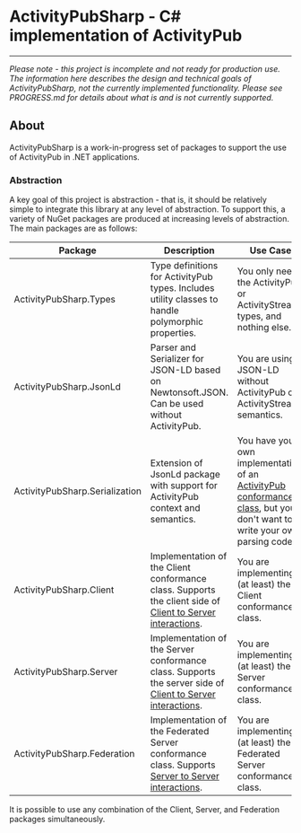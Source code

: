 ﻿# ActivityPubSharp - C# implementation of ActivityPub

---

*Please note - this project is incomplete and not ready for production use. The information here describes the design and technical goals of ActivityPubSharp, not the currently implemented functionality. Please see PROGRESS.md for details about what is and is not currently supported.*

## About
ActivityPubSharp is a work-in-progress set of packages to support the use of ActivityPub in .NET applications.

### Abstraction
A key goal of this project is abstraction - that is, it should be relatively simple to integrate this library at any level of abstraction.
To support this, a variety of NuGet packages are produced at increasing levels of abstraction.
The main packages are as follows:


| Package                        | Description                                                                                                                                                                    | Use Case                                                                                                                                                                   |
|--------------------------------|--------------------------------------------------------------------------------------------------------------------------------------------------------------------------------|----------------------------------------------------------------------------------------------------------------------------------------------------------------------------|
| ActivityPubSharp.Types         | Type definitions for ActivityPub types. Includes utility classes to handle polymorphic properties.                                                                             | You only need the ActivityPub or ActivityStreams types, and nothing else.                                                                                                  |
| ActivityPubSharp.JsonLd        | Parser and Serializer for JSON-LD based on Newtonsoft.JSON. Can be used without ActivityPub.                                                                                   | You are using JSON-LD without ActivityPub or ActivityStreams semantics.                                                                                                    |
| ActivityPubSharp.Serialization | Extension of JsonLd package with support for ActivityPub context and semantics.                                                                                                | You have your own implementation of an [ActivityPub conformance class](https://www.w3.org/TR/activitypub/#conformance), but you don't want to write your own parsing code. |
| ActivityPubSharp.Client        | Implementation of the Client conformance class. Supports the client side of [Client to Server interactions](https://www.w3.org/TR/activitypub/#client-to-server-interactions). | You are implementing (at least) the Client conformance class.                                                                                                              |
| ActivityPubSharp.Server        | Implementation of the Server conformance class. Supports the server side of [Client to Server interactions](https://www.w3.org/TR/activitypub/#client-to-server-interactions). | You are implementing (at least) the Server conformance class.                                                                                                              |
| ActivityPubSharp.Federation    | Implementation of the Federated Server conformance class. Supports [Server to Server interactions](https://www.w3.org/TR/activitypub/#server-to-server-interactions).          | You are implementing (at least) the Federated Server conformance class.                                                                                                    |

It is possible to use any combination of the Client, Server, and Federation packages simultaneously.